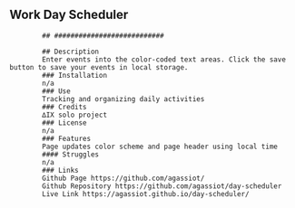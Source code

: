   ## Work Day Scheduler

            ## ###########################

            ## Description
            Enter events into the color-coded text areas. Click the save button to save your events in local storage.
            ### Installation
            n/a
            ### Use
            Tracking and organizing daily activities
            ### Credits
            ∆IX solo project
            ### License
            n/a
            ### Features
            Page updates color scheme and page header using local time
            #### Struggles
            n/a
            ### Links
            Github Page https://github.com/agassiot/
            Github Repository https://github.com/agassiot/day-scheduler
            Live Link https://agassiot.github.io/day-scheduler/
